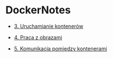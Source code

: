 # DockerNotes

* [3. Uruchamianie kontenerów](./uruchamianie-kontenerów/README.md)

* [4. Praca z obrazami](./4-praca-z-obrazami/README.md)

* [5. Komunikacja pomiędzy kontenerami](./5-komunikacja-pomiedzy-kontenerami/README.md)